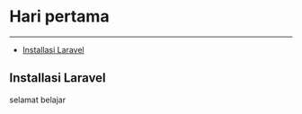 # Hari pertama

---

- [Installasi Laravel](#section-1)

<a name="section-1"></a>
## Installasi Laravel

selamat belajar